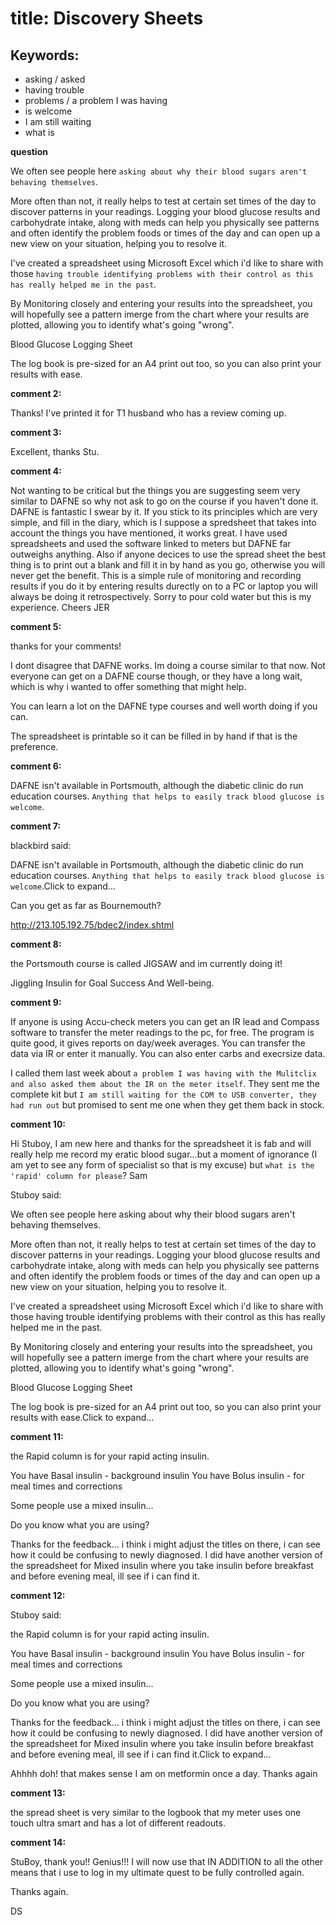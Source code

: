 # title: Discovery Sheets

## Keywords: 

- asking / asked
- having trouble
- problems / a problem I was having
- is welcome
- I am still waiting
- what is

**question** 

We often see people here ```asking about why their blood sugars aren't behaving themselves```.

More often than not, it really helps to test at certain set times of the day to discover patterns in your readings.
Logging your blood glucose results  and carbohydrate intake, along with meds can help you physically see patterns and often identify the problem foods or times of the day and can open up a new view on your situation, helping you to resolve it.

I've created a spreadsheet using Microsoft Excel which i'd like to share with those ```having trouble identifying problems with their control as this has really helped me in the past```.

By Monitoring closely and entering your results into the spreadsheet, you will hopefully see a pattern imerge from the chart where your results are plotted, allowing you to identify what's going "wrong".

Blood Glucose Logging Sheet

The log book is pre-sized for an A4 print out too, so you can also print your results with ease.

**comment 2:**

Thanks! I've printed it for T1 husband who has a review coming up.

**comment 3:**

Excellent, thanks Stu.

**comment 4:**

Not wanting to be critical but the things you are suggesting seem very similar to DAFNE so why not ask to go on the course if you haven't done it. DAFNE is fantastic I swear by it. If you stick to its principles which are very simple, and fill in the diary, which is I suppose a spredsheet that takes into account the things you have mentioned, it works great. 
I have used spreadsheets and used the software linked to meters but DAFNE far outweighs anything. Also if anyone decices to use the spread sheet the best thing is to print out a blank and fill it in by hand as you go, otherwise you will never get the benefit. This is a simple rule of monitoring  and recording results  if you do it by entering results durectly on to a PC or laptop you will always be doing it retrospectively.
Sorry to pour cold water but this is my experience.
Cheers 
JER

**comment 5:**

thanks for your comments! 

I dont disagree that DAFNE works. Im doing a course similar to that now. Not everyone can get on a DAFNE course though, or they have a long wait, which is why i wanted to offer something that might help.

You can learn a lot on the DAFNE type courses and well worth doing if you can.

The spreadsheet is printable so it can be filled in by hand if that is the preference.

**comment 6:**

DAFNE isn't available in Portsmouth, although the diabetic clinic do run education courses. ```Anything that helps to easily track blood glucose is welcome```.

**comment 7:**

blackbird said:
				
			
DAFNE isn't available in Portsmouth, although the diabetic clinic do run education courses. ```Anything that helps to easily track blood glucose is welcome```.Click to expand...

Can you get as far as Bournemouth?

http://213.105.192.75/bdec2/index.shtml

**comment 8:**

the Portsmouth course is called JIGSAW and im currently doing it! 

Jiggling Insulin for Goal Success And Well-being.

**comment 9:**

If anyone is using Accu-check meters you can get an IR lead and Compass software to transfer the meter readings to the pc, for free. The program is quite good, it gives reports on day/week averages. You can transfer the data via IR or enter it manually. You can also enter carbs and execrsize data. 

I called them last week about ```a problem I was having with the Mulitclix and also asked them about the IR on the meter itself```. They sent me the complete kit but ```I am still waiting for the COM to USB converter, they had run out``` but promised to sent me one when they get them back in stock.

**comment 10:**

Hi Stuboy, I am new here and thanks for the spreadsheet it is fab and will really help me record my eratic blood sugar...but a moment of ignorance (I am yet to see any form of specialist so that is my excuse) but ```what is the 'rapid' column for please```?
Sam


Stuboy said:
				
			
We often see people here asking about why their blood sugars aren't behaving themselves.

More often than not, it really helps to test at certain set times of the day to discover patterns in your readings.
Logging your blood glucose results and carbohydrate intake, along with meds can help you physically see patterns and often identify the problem foods or times of the day and can open up a new view on your situation, helping you to resolve it.

I've created a spreadsheet using Microsoft Excel which i'd like to share with those having trouble identifying problems with their control as this has really helped me in the past.

By Monitoring closely and entering your results into the spreadsheet, you will hopefully see a pattern imerge from the chart where your results are plotted, allowing you to identify what's going "wrong".

Blood Glucose Logging Sheet

The log book is pre-sized for an A4 print out too, so you can also print your results with ease.Click to expand...

**comment 11:**

the Rapid column is for your rapid acting insulin.

You have Basal insulin - background insulin
You have Bolus insulin - for meal times and corrections

Some people use a mixed insulin...

Do you know what you are using?


Thanks for the feedback... i think i might adjust the titles on there, i can see how it could be confusing to newly diagnosed. I did have another version of the spreadsheet for Mixed insulin where you take insulin before breakfast and before evening meal, ill see if i can find it.

**comment 12:**

Stuboy said:
				
			
the Rapid column is for your rapid acting insulin.

You have Basal insulin - background insulin
You have Bolus insulin - for meal times and corrections

Some people use a mixed insulin...

Do you know what you are using?


Thanks for the feedback... i think i might adjust the titles on there, i can see how it could be confusing to newly diagnosed. I did have another version of the spreadsheet for Mixed insulin where you take insulin before breakfast and before evening meal, ill see if i can find it.Click to expand...

Ahhhh doh! that makes sense 
I am on metformin once a day. Thanks again

**comment 13:**

the spread sheet is very similar to the logbook that my meter uses one touch ultra smart and has a lot of different readouts.

**comment 14:**

StuBoy, thank you!!  Genius!!!  I will now use that IN ADDITION to all the other means that i use to log in my ultimate quest to be fully controlled again.

Thanks again.

DS

